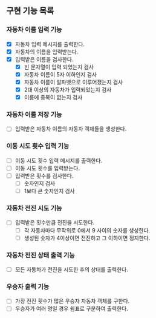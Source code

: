 ## 구현 기능 목록
### 자동차 이름 입력 기능

- [x]  자동차 입력 메시지를 출력한다.
- [x]  자동차의 이름을 입력받는다.
- [x]  입력받은 이름을 검사한다.
    - [x]  빈 문자열이 입력 되었는지 검사
    - [x]  자동차 이름이 5자 이하인지 검사
    - [x]  자동차 이름이 알파벳으로 이루어졌는지 검사
    - [x]  2대 이상의 자동차가 입력되었는지 검사
    - [x]  이름에 중복이 없는지 검사

### 자동차 이름 저장 기능

- [ ]  입력받은 자동차 이름의 자동차 객체들을 생성한다.

### 이동 시도 횟수 입력 기능

- [ ]  이동 시도 횟수 입력 메시지를 출력한다.
- [ ]  이동 시도 횟수를 입력받는다.
- [ ]  입력받은 횟수를 검사한다.
    - [ ]  숫자인지 검사
    - [ ]  1보다 큰 숫자인지 검사

### 자동차 전진 시도 기능

- [ ]  입력받은 횟수만큼 전진을 시도한다.
    - [ ]  각 자동차마다 무작위로 0에서 9 사이의 숫자를 생성한다.
    - [ ]  생성된 숫자가 4이상이면 전진하고 그 이하이면 정지한다.

### 자동차 전진 상태 출력 기능

- [ ]  모든 자동차가 전진을 시도한 후의 상태를 출력한다.

### 우승자 출력 기능

- [ ]  가장 전진 횟수가 많은 우승자 자동차 객체를 구한다.
- [ ]  우승자가 여러 명일 경우 쉼표로 구분하여 출력한다.